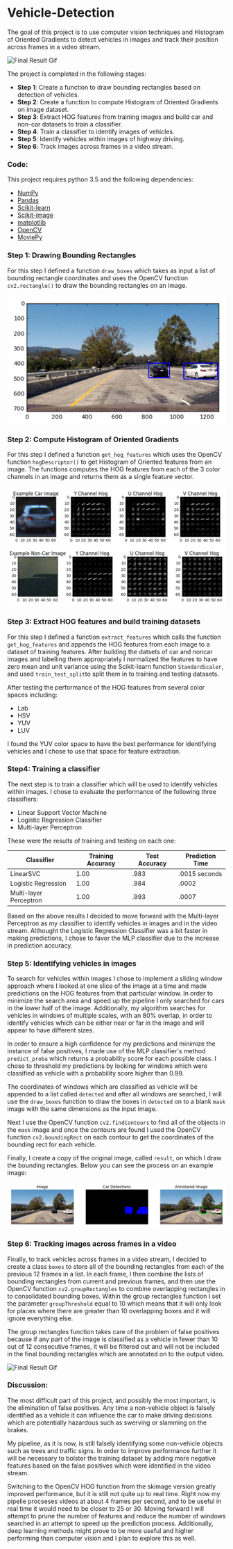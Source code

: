 # Vehicle-Detection
The goal of this project is to use computer vision techniques and Histogram of Oriented Gradients to detect vehicles in images and track their position across frames in a video stream.

![Final Result Gif](https://github.com/JustinHeaton/Vehicle-Detection/blob/master/images/result1.gif)

The project is completed in the following stages:
* **Step 1**: Create a function to draw bounding rectangles based on detection of vehicles.
* **Step 2**: Create a function to compute Histogram of Oriented Gradients on image dataset.
* **Step 3**: Extract HOG features from training images and build car and non-car datasets to train a classifier.
* **Step 4**: Train a classifier to identify images of vehicles.
* **Step 5**: Identify vehicles within images of highway driving.
* **Step 6**: Track images across frames in a video stream.

### Code:
This project requires python 3.5 and the following dependencies:
- [NumPy](http://www.numpy.org/)
- [Pandas](http://pandas.pydata.org/)
- [Scikit-learn](http://scikit-learn.org/stable/)
- [Scikit-image](http://scikit-image.org/docs/dev/api/skimage.html)
- [matplotlib](http://matplotlib.org/)
- [OpenCV](http://opencv.org/)
- [MoviePy](http://zulko.github.io/moviepy/)

### Step 1: Drawing Bounding Rectangles

For this step I defined a function `draw_boxes` which takes as input a list of bounding rectangle coordinates and uses the OpenCV function `cv2.rectangle()` to draw the bounding rectangles on an image.

![Bounding Boxes](https://github.com/JustinHeaton/Vehicle-Detection/blob/master/images/boxes.jpg)

### Step 2: Compute Histogram of Oriented Gradients

For this step I defined a function `get_hog_features` which uses the OpenCV function `hogDescriptor()` to get Histogram of Oriented features from an image. The functions computes the HOG features from each of the 3 color channels in an image and returns them as a single feature vector. 

![HOG images](https://github.com/JustinHeaton/Vehicle-Detection/blob/master/images/hog1.jpg)

### Step 3: Extract HOG features and build training datasets

For this step I defined a function `extract_features` which calls the function `get_hog_features` and appends the HOG features from each image to a dataset of training features. After building the datsets of car and noncar images and labelling them appropriately I normalized the features to have zero mean and unit variance using the Scikit-learn function `StandardScaler`, and used `train_test_split`to split them in to training and testing datasets. 

After testing the performance of the HOG features from several color spaces including:
* Lab
* HSV
* YUV
* LUV

I found the YUV color space to have the best performance for identifying vehicles and I chose to use that space for feature extraction.

### Step4: Training a classifier

The next step is to train a classifier which will be used to identify vehicles within images. I chose to evaluate the performance of the following three classifiers:
* Linear Support Vector Machine
* Logistic Regression Classifier
* Multi-layer Perceptron

These were the results of training and testing on each one:

|Classifier|Training Accuracy|Test Accuracy|Prediction Time|
|----------|-----------------|-------------|---------------|
|LinearSVC |1.00|.983|.0015 seconds|
|Logistic Regression|1.00|.984|.0002|
|Multi-layer Perceptron|1.00|.993|.0007|

Based on the above results I decided to move forward with the Multi-layer Perceptron as my classifier to identify vehicles in images and in the video stream. Althought the Logistic Regression Classifier was a bit faster in making predictions, I chose to favor the MLP classifier due to the increase in prediction accuracy.

### Step 5: Identifying vehicles in images

To search for vehicles within images I chose to implement a sliding window approach where I looked at one slice of the image at a time and made predictions on the HOG features from that particular window. In order to minimize the search area and speed up the pipeline I only searched for cars in the lower half of the image. Additionally, my algorithm searches for vehicles in windows of multiple scales, with an 80% overlap, in order to identify vehicles which can be either near or far in the image and will appear to have different sizes.

In order to ensure a high confidence for my predictions and minimize the instance of false positives, I made use of the MLP classifier's method `predict_proba` which returns a probability score for each possible class. I chose to threshold my predictions by looking for windows which were classified as vehicle with a probability score higher than 0.99.

The coordinates of windows which are classified as vehicle will be appended to a list called `detected` and after all windows are searched, I will use the `draw_boxes` function to draw the boxes in `detected` on to a blank `mask` image with the same dimensions as the input image. 

Next I use the OpenCV function `cv2.findContours` to find all of the objects in the `mask` image and once the contours are found I used the OpenCV function `cv2.boundingRect` on each contour to get the coordinates of the bounding rect for each vehicle.

Finally, I create a copy of the original image, called `result`, on which I draw the bounding rectangles. Below you can see the process on an example image:

![Annotated Cars](https://github.com/JustinHeaton/Vehicle-Detection/blob/master/images/cars.jpg)

### Step 6: Tracking images across frames in a video

Finally, to track vehicles across frames in a video stream, I decided to create a class `boxes` to store all of the bounding rectangles from each of the previous 12 frames in a list. In each frame, I then combine the lists of bounding rectangles from current and previous frames, and then use the OpenCV function `cv2.groupRectangles` to combine overlapping rectangles in to consolidated bounding boxes. Within the group rectangles function I set the parameter `groupThreshold` equal to 10 which means that it will only look for places where there are greater than 10 overlapping boxes and it will ignore everything else. 

The group rectangles function takes care of the problem of false positives because if any part of the image is classified as a vehicle in fewer than 10 out of 12 consecutive frames, it will be filtered out and will not be included in the final bounding rectangles which are annotated on to the output video. 

![Final Result Gif](https://github.com/JustinHeaton/Vehicle-Detection/blob/master/images/result1.gif)

### Discussion: 

The most difficult part of this project, and possibly the most important, is the elimination of false positives. Any time a non-vehicle object is falsely identified as a vehicle it can influence the car to make driving decisions which are potentially hazardous such as swerving or slamming on the brakes. 

My pipeline, as it is now, is still falsely identifying some non-vehicle objects such as trees and traffic signs. In order to improve performance further it will be necessary to bolster the training dataset by adding more negative features based on the false positives which were identified in the video stream. 

Switching to the OpenCV HOG function from the skimage version greatly improved performance, but it is still not quite up to real time. Right now my pipelie procseses videos at about 4 frames per second, and to be useful in real time it would need to be closer to 25 or 30. Moving forward I will attempt to prune the number of features and reduce the number of windows searched in an attempt to speed up the prediction process. Additionally, deep learning methods might prove to be more useful and higher performing than computer vision and I plan to explore this as well.
